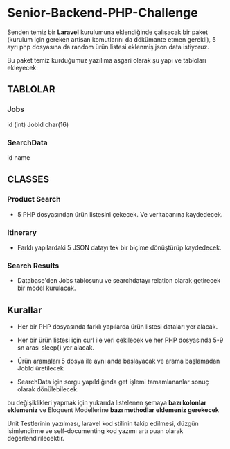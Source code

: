 # Senior-Backend-PHP-Challenge

Senden temiz bir **Laravel** kurulumuna eklendiğinde çalışacak bir paket (kurulum için gereken artisan komutlarını da dökümante etmen gerekli), 5 ayrı php dosyasına da random ürün listesi eklenmiş json data istiyoruz.

Bu paket temiz kurduğumuz yazılıma asgari olarak şu yapı ve tabloları ekleyecek:

## TABLOLAR

### Jobs

id (int)
JobId char(16)

### SearchData

id
name



## CLASSES

### Product Search

* 5 PHP dosyasından ürün listesini çekecek. Ve veritabanına kaydedecek.

### Itinerary

* Farklı yapılardaki 5 JSON datayı tek bir biçime dönüştürüp kaydedecek.

### Search Results

* Database'den Jobs tablosunu ve searchdatayı relation olarak getirecek bir model kurulacak.




## Kurallar

* Her bir PHP dosyasında farklı yapılarda ürün listesi dataları yer alacak.

* Her bir ürün listesi için curl ile veri çekilecek ve her PHP dosyasında 5-9 sn arası sleep() yer alacak.

* Ürün aramaları 5 dosya ile aynı anda başlayacak ve arama başlamadan JobId üretilecek

* SearchData için sorgu yapıldığında get işlemi tamamlananlar sonuç olarak dönülebilecek.

bu değişiklikleri yapmak için yukarıda listelenen şemaya **bazı kolonlar eklemeniz** ve Eloquent Modellerine **bazı methodlar eklemeniz gerekecek**

Unit Testlerinin yazılması, laravel kod stilinin takip edilmesi, düzgün isimlendirme ve self-documenting kod yazımı artı puan olarak değerlendirilecektir. 
